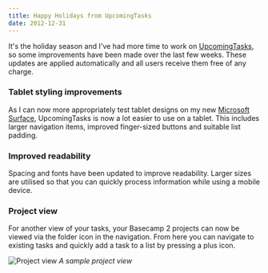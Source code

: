 ```yaml
---
title: Happy Holidays from UpcomingTasks
date: 2012-12-31
---
```


It's the holiday season and I've had more time to work on [UpcomingTasks](http://upcomingtasks.com/), so some improvements have been made over the last few weeks. These updates are applied automatically and all users receive them free of any charge.

### Tablet styling improvements

As I can now more appropriately test tablet designs on my new [Microsoft Surface](http://microsoft.com/surface), UpcomingTasks is now a lot easier to use on a tablet. This includes larger navigation items, improved finger-sized buttons and suitable list padding.

### Improved readability

Spacing and fonts have been updated to improve readability. Larger sizes are utilised so that you can quickly process information while using a mobile device.

### Project view

For another view of your tasks, your Basecamp 2 projects can now be viewed via the folder icon in the navigation. From here you can navigate to existing tasks and quickly add a task to a list by pressing a plus icon.

![Project view](/images/brendan/project.png)
*A sample project view*